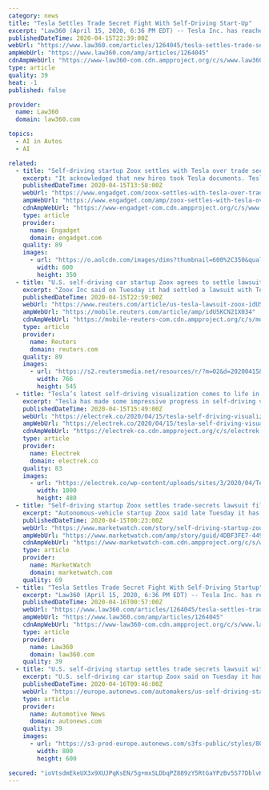 ```yaml
---
category: news
title: "Tesla Settles Trade Secret Fight With Self-Driving Start-Up"
excerpt: "Law360 (April 15, 2020, 6:36 PM EDT) -- Tesla Inc. has reached a settlement with self-driving tech competitor Zoox Inc. and three former Tesla employees, asking a California federal court Monday to end its suit accusing the workers of stealing company trade secrets and taking them to Zoox. Monday’s joint filing included no details ..."
publishedDateTime: 2020-04-15T22:39:00Z
webUrl: "https://www.law360.com/articles/1264045/tesla-settles-trade-secret-fight-with-self-driving-start-up"
ampWebUrl: "https://www.law360.com/amp/articles/1264045"
cdnAmpWebUrl: "https://www-law360-com.cdn.ampproject.org/c/s/www.law360.com/amp/articles/1264045"
type: article
quality: 39
heat: -1
published: false

provider:
  name: Law360
  domain: law360.com

topics:
  - AI in Autos
  - AI

related:
  - title: "Self-driving startup Zoox settles with Tesla over trade secret theft"
    excerpt: "It acknowledged that new hires took Tesla documents. Tesla has prevailed in a key lawsuit over trade secret theft. Self-driving car startup Zoox has settled with Tesla and acknowledged that some of its new logistics recruits “were in possession of Tesla documents” that covered shipping and warehouse processes. Zoox agreed to both pay an ..."
    publishedDateTime: 2020-04-15T13:58:00Z
    webUrl: "https://www.engadget.com/zoox-settles-with-tesla-over-trade-secrets-135003450.html"
    ampWebUrl: "https://www.engadget.com/amp/zoox-settles-with-tesla-over-trade-secrets-135003450.html"
    cdnAmpWebUrl: "https://www-engadget-com.cdn.ampproject.org/c/s/www.engadget.com/amp/zoox-settles-with-tesla-over-trade-secrets-135003450.html"
    type: article
    provider:
      name: Engadget
      domain: engadget.com
    quality: 89
    images:
      - url: "https://o.aolcdn.com/images/dims?thumbnail=600%2C350&quality=80&image_uri=https%3A%2F%2Fs.yimg.com%2Fos%2Fcreatr-images%2F2020-04%2F8466feb0-7f13-11ea-bfef-587f798de2ed&client=amp-blogside-v2&signature=63a511e40e2fa13f86595a02e9e8f9bc58651366"
        width: 600
        height: 350
  - title: "U.S. self-driving car startup Zoox agrees to settle lawsuit with Tesla"
    excerpt: "Zoox Inc said on Tuesday it had settled a lawsuit with Tesla Inc after admitting that some new hires from the carmaker were in possession of certain Tesla documents when they joined the U.S. self-driving car startup."
    publishedDateTime: 2020-04-15T22:59:00Z
    webUrl: "https://www.reuters.com/article/us-tesla-lawsuit-zoox-idUSKCN21X034"
    ampWebUrl: "https://mobile.reuters.com/article/amp/idUSKCN21X034"
    cdnAmpWebUrl: "https://mobile-reuters-com.cdn.ampproject.org/c/s/mobile.reuters.com/article/amp/idUSKCN21X034"
    type: article
    provider:
      name: Reuters
      domain: reuters.com
    quality: 89
    images:
      - url: "https://s2.reutersmedia.net/resources/r/?m=02&d=20200415&t=2&i=1515214860&w=&fh=545px&fw=&ll=&pl=&sq=&r=LYNXNPEG3E01H"
        width: 766
        height: 545
  - title: "Tesla’s latest self-driving visualization comes to life in this impressive picture"
    excerpt: "Tesla has made some impressive progress in self-driving visualization with its latest software updates. Check out this new beautiful picture that represents that progress extremely well. In an update called “Full Self-Driving Sneak Preview” late last year, Tesla made a series of “Driving Visualization Improvements”: The driving ..."
    publishedDateTime: 2020-04-15T15:49:00Z
    webUrl: "https://electrek.co/2020/04/15/tesla-self-driving-visualization-impressive-picture/"
    ampWebUrl: "https://electrek.co/2020/04/15/tesla-self-driving-visualization-impressive-picture/amp/"
    cdnAmpWebUrl: "https://electrek-co.cdn.ampproject.org/c/s/electrek.co/2020/04/15/tesla-self-driving-visualization-impressive-picture/amp/"
    type: article
    provider:
      name: Electrek
      domain: electrek.co
    quality: 83
    images:
      - url: "https://electrek.co/wp-content/uploads/sites/3/2020/04/Tesla-self-driving-visualization-hero.jpg?quality=82&strip=all&w=1000"
        width: 1000
        height: 480
  - title: "Self-driving startup Zoox settles trade-secrets lawsuit filed by Tesla"
    excerpt: "Autonomous-vehicle startup Zoox said late Tuesday it has settled a lawsuit by Tesla Inc. undefined that alleged theft of trade secrets. Last year, Tesla"
    publishedDateTime: 2020-04-15T00:23:00Z
    webUrl: "https://www.marketwatch.com/story/self-driving-startup-zoox-settles-trade-secrets-lawsuit-filed-by-tesla-2020-04-14?siteid=yhoof2&yptr=yahoo&bcmt=1"
    ampWebUrl: "https://www.marketwatch.com/amp/story/guid/4DBF3FE7-449F-400A-9CF6-B8D6BC0EEBF8"
    cdnAmpWebUrl: "https://www-marketwatch-com.cdn.ampproject.org/c/s/www.marketwatch.com/amp/story/guid/4DBF3FE7-449F-400A-9CF6-B8D6BC0EEBF8"
    type: article
    provider:
      name: MarketWatch
      domain: marketwatch.com
    quality: 69
  - title: "Tesla Settles Trade Secret Fight With Self-Driving Startup"
    excerpt: "Law360 (April 15, 2020, 6:36 PM EDT) -- Tesla Inc. has reached a settlement with self-driving tech competitor Zoox Inc. and three former Tesla employees, asking a California federal court Monday to end its suit accusing the workers of stealing company trade secrets and taking them to Zoox. Monday’s joint filing included no details ..."
    publishedDateTime: 2020-04-16T00:57:00Z
    webUrl: "https://www.law360.com/articles/1264045/tesla-settles-trade-secret-fight-with-self-driving-startup"
    ampWebUrl: "https://www.law360.com/amp/articles/1264045"
    cdnAmpWebUrl: "https://www-law360-com.cdn.ampproject.org/c/s/www.law360.com/amp/articles/1264045"
    type: article
    provider:
      name: Law360
      domain: law360.com
    quality: 39
  - title: "U.S. self-driving startup settles trade secrets lawsuit with Tesla"
    excerpt: "U.S. self-driving car startup Zoox said on Tuesday it had settled a lawsuit with Tesla after admitting that some new hires from the electric car maker were in possession of certain Tesla documents when they joined Zoox. Tesla lawyers filed a lawsuit in March last year against four former employees and Zoox, alleging the employees stole ..."
    publishedDateTime: 2020-04-16T09:46:00Z
    webUrl: "https://europe.autonews.com/automakers/us-self-driving-startup-settles-trade-secrets-lawsuit-tesla"
    type: article
    provider:
      name: Automotive News
      domain: autonews.com
    quality: 39
    images:
      - url: "https://s3-prod-europe.autonews.com/s3fs-public/styles/800x600/public/zoox.jpg"
        width: 800
        height: 600

secured: "ioVtsdmEkeUX3x9XUJPqKsEN/5g+mxSLDbqPZ889zY5RtGaYPzBv5S77DblvH37ViOGzmGaMJogWcM4vzifbhhqAEt4+b7w5S7AXX1QpvnQbAiO7hvqYnsNhEFuvG5zgxvCgV0P4XyPrilOAl6xI+ilrQNBittGesBp2GlcOOB+6yebylieE2xkzYT8A7rkok6pJZ7dS8E9C2PRxSqOu3cnlt7MahLGA/hHDexM1cKCVtlCE8eobDfx2p4AsyFe+086x7KvmlkOBEgalT0OwNkzT0IRkzBtRNmFlBLasuCvlG+yX5/r+MSFIUNxi1fJ/;xYl1l4xg1iwgdHIbWIIuRA=="
---
```


